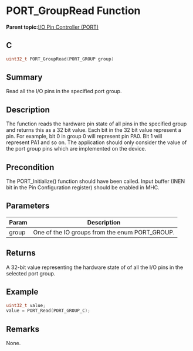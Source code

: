 # PORT\_GroupRead Function

**Parent topic:**[I/O Pin Controller \(PORT\)](GUID-7F443A35-9F1B-49DE-B591-83F974FA576B.md)

## C

```c
uint32_t PORT_GroupRead(PORT_GROUP group)
```

## Summary

Read all the I/O pins in the specified port group.

## Description

The function reads the hardware pin state of all pins in the specified group<br />and returns this as a 32 bit value. Each bit in the 32 bit value represent a<br />pin. For example, bit 0 in group 0 will represent pin PA0. Bit 1 will<br />represent PA1 and so on. The application should only consider the value of<br />the port group pins which are implemented on the device.

## Precondition

The PORT\_Initialize\(\) function should have been called. Input buffer \(INEN bit in the Pin Configuration register\) should be enabled in MHC.

## Parameters

|Param|Description|
|-----|-----------|
|group|One of the IO groups from the enum PORT\_GROUP.|

## Returns

A 32-bit value representing the hardware state of of all the I/O pins in the selected port group.

## Example

```c
uint32_t value;
value = PORT_Read(PORT_GROUP_C);

```

## Remarks

None.

